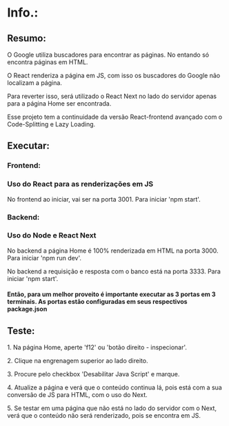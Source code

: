 # Info.:

## Resumo:
<p> O Google utiliza buscadores para encontrar as páginas. No entando só encontra páginas em HTML.</p>
<p> O React renderiza a página em JS, com isso os buscadores do Google não localizam a página. </p>
<p> Para reverter isso, será utilizado o React Next no lado do servidor apenas para a página Home ser encontrada.</p>
<p> Esse projeto tem a continuidade da versão React-frontend avançado com o Code-Splitting e Lazy Loading. </p>


## Executar:

### Frontend:
### Uso do React para as renderizações em JS
<p>No frontend ao iniciar, vai ser na porta 3001. Para iniciar 'npm start'.</p>

### Backend:
### Uso do Node e React Next
<p>No backend a página Home é 100% renderizada em HTML na porta 3000. Para iniciar 'npm run dev'.</p>
<p>No backend a requisição e resposta com o banco está na porta 3333. Para iniciar 'npm start'.</p>


#### Então, para um melhor proveito é importante executar as 3 portas em 3 terminais. As portas estão configuradas em seus respectivos package.json

## Teste:
<p>1. Na página Home, aperte 'f12' ou 'botão direito - inspecionar'. </p>
<p>2. Clique na engrenagem superior ao lado direito.</p>
<p>3. Procure pelo checkbox 'Desabilitar Java Script' e marque.</p>
<p>4. Atualize a página e verá que o conteúdo continua lá, pois está com a sua conversão de JS para HTML, com o uso do Next.</p>
<p>5. Se testar em uma página que não está no lado do servidor com o Next, verá que o conteúdo não será renderizado, pois se encontra em JS.</p>
